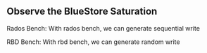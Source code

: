 ## Observe the BlueStore Saturation

Rados Bench:
With rados bench, we can generate sequential write

RBD Bench:
With rbd bench, we can generate random write


